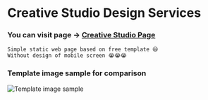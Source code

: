 # Creative Studio Design Services
### You can visit page -> [Creative Studio Page](https://perhaylo.github.io/creative-studio/)

```
Simple static web page based on free template 😄 
Without design of mobile screen 😭😭😭
```

### Template image sample for comparison
![Template image sample](https://perhaylo.github.io/creative-studio/img/creativestudio.jpg)
